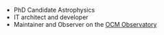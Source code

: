 - PhD Candidate Astrophysics
- IT architect and developer
- Maintainer and Observer on the [OCM Observatory](https://en.wikipedia.org/wiki/Cerro_Murphy_Observatory)
